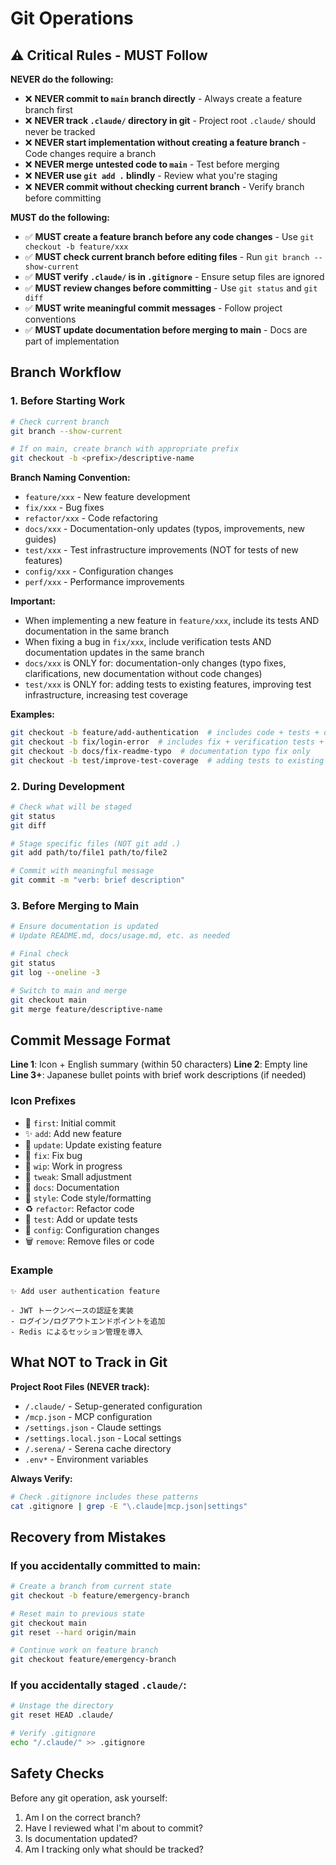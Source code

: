# Git Operations

## ⚠️ Critical Rules - MUST Follow

**NEVER do the following:**
- ❌ **NEVER commit to `main` branch directly** - Always create a feature branch first
- ❌ **NEVER track `.claude/` directory in git** - Project root `.claude/` should never be tracked
- ❌ **NEVER start implementation without creating a feature branch** - Code changes require a branch
- ❌ **NEVER merge untested code to `main`** - Test before merging
- ❌ **NEVER use `git add .` blindly** - Review what you're staging
- ❌ **NEVER commit without checking current branch** - Verify branch before committing

**MUST do the following:**
- ✅ **MUST create a feature branch before any code changes** - Use `git checkout -b feature/xxx`
- ✅ **MUST check current branch before editing files** - Run `git branch --show-current`
- ✅ **MUST verify `.claude/` is in `.gitignore`** - Ensure setup files are ignored
- ✅ **MUST review changes before committing** - Use `git status` and `git diff`
- ✅ **MUST write meaningful commit messages** - Follow project conventions
- ✅ **MUST update documentation before merging to main** - Docs are part of implementation

## Branch Workflow

### 1. Before Starting Work

```bash
# Check current branch
git branch --show-current

# If on main, create branch with appropriate prefix
git checkout -b <prefix>/descriptive-name
```

**Branch Naming Convention:**
- `feature/xxx` - New feature development
- `fix/xxx` - Bug fixes
- `refactor/xxx` - Code refactoring
- `docs/xxx` - Documentation-only updates (typos, improvements, new guides)
- `test/xxx` - Test infrastructure improvements (NOT for tests of new features)
- `config/xxx` - Configuration changes
- `perf/xxx` - Performance improvements

**Important:**
- When implementing a new feature in `feature/xxx`, include its tests AND documentation in the same branch
- When fixing a bug in `fix/xxx`, include verification tests AND documentation updates in the same branch
- `docs/xxx` is ONLY for: documentation-only changes (typo fixes, clarifications, new documentation without code changes)
- `test/xxx` is ONLY for: adding tests to existing features, improving test infrastructure, increasing test coverage

**Examples:**
```bash
git checkout -b feature/add-authentication  # includes code + tests + docs
git checkout -b fix/login-error  # includes fix + verification tests + doc updates
git checkout -b docs/fix-readme-typo  # documentation typo fix only
git checkout -b test/improve-test-coverage  # adding tests to existing features
```

### 2. During Development

```bash
# Check what will be staged
git status
git diff

# Stage specific files (NOT git add .)
git add path/to/file1 path/to/file2

# Commit with meaningful message
git commit -m "verb: brief description"
```

### 3. Before Merging to Main

```bash
# Ensure documentation is updated
# Update README.md, docs/usage.md, etc. as needed

# Final check
git status
git log --oneline -3

# Switch to main and merge
git checkout main
git merge feature/descriptive-name
```

## Commit Message Format

**Line 1**: Icon + English summary (within 50 characters)
**Line 2**: Empty line
**Line 3+**: Japanese bullet points with brief work descriptions (if needed)

### Icon Prefixes

- 🌱 `first`: Initial commit
- ✨ `add`: Add new feature
- 🔄 `update`: Update existing feature
- 🐛 `fix`: Fix bug
- 🚧 `wip`: Work in progress
- 🐤 `tweak`: Small adjustment
- 📝 `docs`: Documentation
- 🎨 `style`: Code style/formatting
- ♻️ `refactor`: Refactor code
- 🧪 `test`: Add or update tests
- 🔧 `config`: Configuration changes
- 🗑️ `remove`: Remove files or code

### Example

```
✨ Add user authentication feature

- JWT トークンベースの認証を実装
- ログイン/ログアウトエンドポイントを追加
- Redis によるセッション管理を導入
```

## What NOT to Track in Git

**Project Root Files (NEVER track):**
- `/.claude/` - Setup-generated configuration
- `/mcp.json` - MCP configuration
- `/settings.json` - Claude settings
- `/settings.local.json` - Local settings
- `/.serena/` - Serena cache directory
- `.env*` - Environment variables

**Always Verify:**
```bash
# Check .gitignore includes these patterns
cat .gitignore | grep -E "\.claude|mcp.json|settings"
```

## Recovery from Mistakes

### If you accidentally committed to main:

```bash
# Create a branch from current state
git checkout -b feature/emergency-branch

# Reset main to previous state
git checkout main
git reset --hard origin/main

# Continue work on feature branch
git checkout feature/emergency-branch
```

### If you accidentally staged `.claude/`:

```bash
# Unstage the directory
git reset HEAD .claude/

# Verify .gitignore
echo "/.claude/" >> .gitignore
```

## Safety Checks

Before any git operation, ask yourself:
1. Am I on the correct branch?
2. Have I reviewed what I'm about to commit?
3. Is documentation updated?
4. Am I tracking only what should be tracked?
